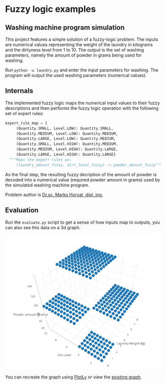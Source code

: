 # Fuzzy logic examples


## Washing machine program simulation

This project features a simple solution of a fuzzy-logic problem. The inputs are
numerical values representing the weight of the laundry in kilograms and
the dirtyness level from 1 to 10. The output is the set of washing parameters,
namely the amount of powder in grams being used for washing.

Run `python -u laundry.py` and enter the input parameters for washing. The
program will output the used washing parameters (numerical values).


## Internals

The implemented fuzzy logic maps the numerical input values to their fuzzy
descriptions and then performs the fuzzy logic operation with the following set 
of expert rules:

```python
expert_rule_map = {
     (Quantity.SMALL, Level.LOW): Quantity.SMALL,
     (Quantity.MEDIUM, Level.LOW): Quantity.MEDIUM,
     (Quantity.LARGE, Level.LOW): Quantity.MEDIUM,
     (Quantity.SMALL, Level.HIGH): Quantity.MEDIUM,
     (Quantity.MEDIUM, Level.HIGH): Quantity.LARGE,
     (Quantity.LARGE, Level.HIGH): Quantity.LARGE}
  """Maps the expert rules as:
     (laundry_amount_fuzzy, dirt_level_fuzzy) -> powder_amount_fuzzy"""
```

As the final step, the resulting fuzzy decription of the amount of powder is decoded
into a numerical value (required powder amount in grams) used by the simulated washing 
machine program.

Problem author is
[Dr.sc. Marko Horvat, dipl. ing.](http://marko-horvat.name/site/)


## Evaluation

Run the `evaluate.py` script to get a sense of how inputs map to outputs,
you can also see this data on a 3d graph.

![Evaluation plot](eval-graph.png)

You can recreate the graph using [PlotLy](https://plot.ly/create/) or view
the [existing graph](https://plot.ly/create/?fid=kburnik:3).

